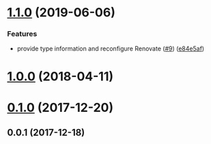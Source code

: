 <a name="1.1.0"></a>
# [1.1.0](https://github.com/kei-ito/gulp-fun/compare/v1.0.0...v1.1.0) (2019-06-06)


### Features

* provide type information and reconfigure Renovate ([#9](https://github.com/kei-ito/gulp-fun/issues/9)) ([e84e5af](https://github.com/kei-ito/gulp-fun/commit/e84e5af))



<a name="1.0.0"></a>
# [1.0.0](https://github.com/kei-ito/gulp-fun/compare/v0.1.0...v1.0.0) (2018-04-11)



<a name="0.1.0"></a>
# [0.1.0](https://github.com/kei-ito/gulp-fun/compare/v0.0.1...v0.1.0) (2017-12-20)



<a name="0.0.1"></a>
## 0.0.1 (2017-12-18)



